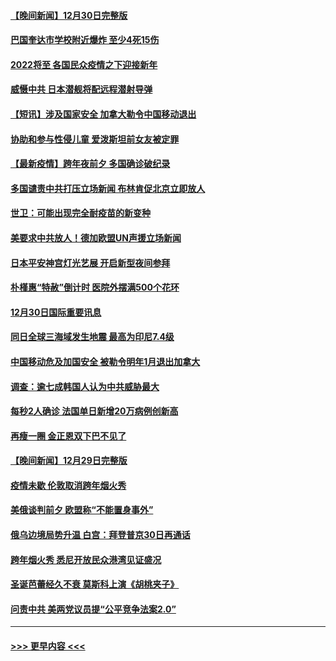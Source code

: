 #### [【晚间新闻】12月30日完整版](../pages/prog202/a103307967.md?t=12311550) 
#### [巴国奎达市学校附近爆炸 至少4死15伤](../pages/prog202/a103307970.md?t=12311550) 
#### [2022将至 各国民众疫情之下迎接新年](../pages/prog202/a103307787.md?t=12311550) 
#### [威慑中共 日本潜舰将配远程潜射导弹](../pages/prog202/a103307756.md?t=12311550) 
#### [【短讯】涉及国家安全 加拿大勒令中国移动退出](../pages/prog202/a103307497.md?t=12311550) 
#### [协助和参与性侵儿童 爱泼斯坦前女友被定罪](../pages/prog202/a103307555.md?t=12311550) 
#### [【最新疫情】跨年夜前夕 多国确诊破纪录](../pages/prog202/a103307514.md?t=12311550) 
#### [多国谴责中共打压立场新闻 布林肯促北京立即放人](../pages/prog202/a103307473.md?t=12311550) 
#### [世卫：可能出现完全耐疫苗的新变种](../pages/prog202/a103306914.md?t=12311550) 
#### [美要求中共放人！德加欧盟UN声援立场新闻](../pages/prog202/a103306865.md?t=12311550) 
#### [日本平安神宫灯光艺展 开启新型夜间参拜](../pages/prog202/a103306858.md?t=12311550) 
#### [朴槿惠“特赦”倒计时 医院外摆满500个花环](../pages/prog202/a103306880.md?t=12311550) 
#### [12月30日国际重要讯息](../pages/prog202/a103306852.md?t=12311550) 
#### [同日全球三海域发生地震 最高为印尼7.4级](../pages/prog202/a103306790.md?t=12311550) 
#### [中国移动危及加国安全 被勒令明年1月退出加拿大](../pages/prog202/a103306816.md?t=12311550) 
#### [调查：逾七成韩国人认为中共威胁最大](../pages/prog202/a103306785.md?t=12311550) 
#### [每秒2人确诊 法国单日新增20万病例创新高](../pages/prog202/a103306694.md?t=12311550) 
#### [再瘦一圈 金正恩双下巴不见了](../pages/prog202/a103306683.md?t=12311550) 
#### [【晚间新闻】12月29日完整版](../pages/prog202/a103306559.md?t=12311550) 
#### [疫情未歇 伦敦取消跨年烟火秀](../pages/prog202/a103306668.md?t=12311550) 
#### [美俄谈判前夕 欧盟称“不能置身事外”](../pages/prog202/a103306644.md?t=12311550) 
#### [俄乌边境局势升温 白宫：拜登普京30日再通话](../pages/prog202/a103306391.md?t=12311550) 
#### [跨年烟火秀 悉尼开放民众港湾见证盛况](../pages/prog202/a103306534.md?t=12311550) 
#### [圣诞芭蕾经久不衰 莫斯科上演《胡桃夹子》](../pages/prog202/a103306352.md?t=12311550) 
#### [问责中共 美两党议员提“公平竞争法案2.0”](../pages/prog202/a103306376.md?t=12311550) 

----
#### [ >>> 更早内容 <<< ](../indexes/prog202-earlier.md)
